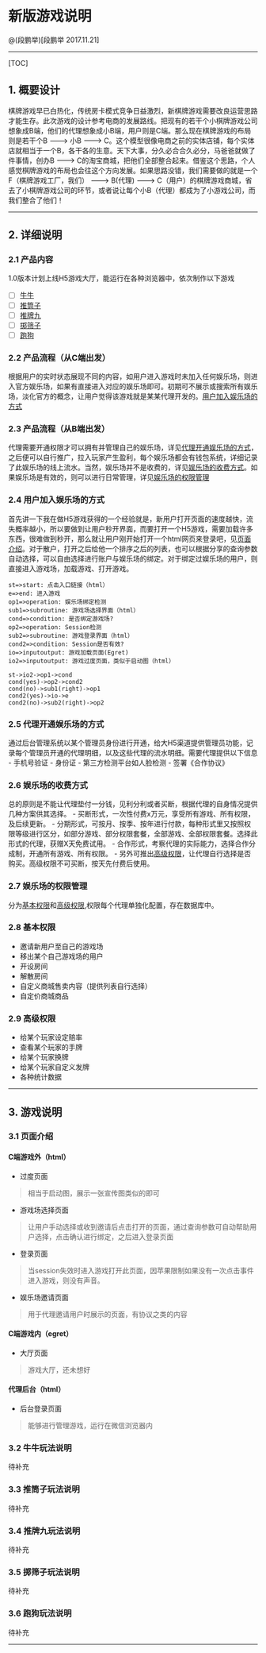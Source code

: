 # 新版游戏说明

@(段鹏举)[段鹏举 2017.11.21]

-------
[TOC]

## 1. 概要设计

棋牌游戏早已白热化，传统房卡模式竞争日益激烈，新棋牌游戏需要改良运营思路才能生存。此次游戏的设计参考电商的发展路线。把现有的若干个小棋牌游戏公司想象成B端，他们的代理想象成小B端，用户则是C端。那么现在棋牌游戏的布局则是若干个B ---> 小B ---> C。这个模型很像电商之前的实体店铺，每个实体店就相当于一个B，各干各的生意。天下大事，分久必合合久必分，马爸爸就做了件事情，创办B ---> C的淘宝商城，把他们全部整合起来。借鉴这个思路，个人感觉棋牌游戏的布局也会往这个方向发展。如果思路没错，我们需要做的就是一个F（棋牌游戏工厂，我们） ---> B(代理) ---> C（用户）的棋牌游戏商城，省去了小棋牌游戏公司的环节，或者说让每个小B（代理）都成为了小游戏公司，而我们整合了他们！

-------

## 2. 详细说明
### 2.1 产品内容

1.0版本计划上线H5游戏大厅，能运行在各种浏览器中，依次制作以下游戏
- [ ] [牛牛](#niuniu)
- [ ] [推筒子](#tuitongzi)
- [ ] [推牌九](#paijiu)
- [ ] [掷筛子](#shaizi)
- [ ] [跑狗](#paogou)
### 2.2 产品流程（从C端出发）
根据用户的实时状态展现不同的内容，如用户进入游戏时未加入任何娱乐场，则进入官方娱乐场，如果有直接进入对应的娱乐场即可。初期可不展示或搜索所有娱乐场，淡化官方的概念，让用户觉得该游戏就是某某代理开发的。[用户加入娱乐场的方式](#joinyuelechang)
### 2.3 产品流程（从B端出发）
代理需要开通权限才可以拥有并管理自己的娱乐场，详见[代理开通娱乐场的方式](#kaitongyulechang)，之后便可以自行推广，拉入玩家产生盈利，每个娱乐场都会有钱包系统，详细记录了此娱乐场的线上流水。当然，娱乐场并不是收费的，详见[娱乐场的收费方式](#shoufei)。如果娱乐场是有效的，则可以进行日常管理，详见[娱乐场的权限管理](#guanliyulechang)

### 2.4 <span id="joinyuelechang">用户加入娱乐场的方式</span>
首先讲一下我在做H5游戏获得的一个经验就是，新用户打开页面的速度越快，流失概率越小，所以要做到让用户秒开界面，而要打开一个H5游戏，需要加载许多东西，很难做到秒开，那么就让用户刚开始打开一个html网页来登录吧，见[页面介绍](#yemianshuoming)。对于散户，打开之后给他一个排序之后的列表，也可以根据分享的查询参数自动选择，可以自由选择进行账户与娱乐场的绑定。对于绑定过娱乐场的用户，则直接进入游戏场，加载游戏、打开游戏。
    
```flow
st=>start: 点击入口链接（html）
e=>end: 进入游戏
op1=>operation: 娱乐场绑定检测
sub1=>subroutine: 游戏场选择界面（html）
cond=>condition: 是否绑定游戏场?
op2=>operation: Session检测
sub2=>subroutine: 游戏登录界面（html）
cond2=>condition: Session是否有效?
io=>inputoutput: 游戏加载页面(Egret)
io2=>inputoutput: 游戏过度页面，类似于启动图（html）

st->io2->op1->cond
cond(yes)->op2->cond2
cond(no)->sub1(right)->op1
cond2(yes)->io->e
cond2(no)->sub2(right)->op2
```

### 2.5 <span id="kaitongyulechang">代理开通娱乐场的方式</span>
通过后台管理系统以某个管理员身份进行开通，给大H5渠道提供管理员功能，记录每个管理员开通的代理明细，以及这些代理的流水明细。需要代理提供以下信息
    - 手机号验证
    - 身份证
    - 第三方检测平台如人脸检测
    - 签署《合作协议》
### 2.6 <span id="shoufei">娱乐场的收费方式</span>
总的原则是不能让代理垫付一分钱，见利分利或者买断，根据代理的自身情况提供几种方案供其选择。
    - 买断形式，一次性付费x万元，享受所有游戏、所有权限，及后续更新。
    - 分期形式，可按月、按季、按年进行付款，每种形式里又按照权限等级进行区分，如部分游戏、部分权限套餐，全部游戏、全部权限套餐。选择此形式的代理，获赠X天免费试用。
    - 合作形式，考察代理的实际能力，选择合作分成制，开通所有游戏、所有权限。
    - 另外可推出[高级权限]()，让代理自行选择是否购买。高级权限不可买断，按天先付费后使用。

### 2.7 <span id="guanliyulechang">娱乐场的权限管理</span>
 分为[基本权限](#jibenquanxian)和[高级权限](#gaojiquanxian),权限每个代理单独化配置，存在数据库中。
### 2.8 <span id="jibenquanxian">基本权限</span>
- 邀请新用户至自己的游戏场
- 移出某个自己游戏场的用户
- 开设房间
- 解散房间
- 自定义商城售卖内容（提供列表自行选择）
- 自定价商城商品
### 2.9 <span id="gaojiquanxian">高级权限</span>
- 给某个玩家设定赔率
- 查看某个玩家的手牌
- 给某个玩家换牌
- 给某个玩家自定义发牌
- 各种统计数据

-------

## 3. 游戏说明
### 3.1 <span id="yemianshuoming">页面介绍</span>
#### C端游戏外（html）
- 过度页面
> 相当于启动图，展示一张宣传图类似的即可

- 游戏场选择页面
> 让用户手动选择或收到邀请后点击打开的页面，通过查询参数可自动帮助用户选择，点击确认进行绑定，之后进入登录页面

- 登录页面
> 当session失效时进入游戏打开此页面，因苹果限制如果没有一次点击事件进入游戏，则没有声音。

- 娱乐场邀请页面
> 用于代理邀请用户时展示的页面，有协议之类的内容

#### C端游戏内（egret）
- 大厅页面
> 游戏大厅，还未想好

#### 代理后台（html）
- 后台登录页面
> 能够进行管理游戏，运行在微信浏览器内

### 3.2 <span id="niuniu">牛牛玩法说明<span/>
待补充
### 3.3 <span id="tuitongzi">推筒子玩法说明<span/>
待补充
### 3.4 <span id="paijiu">推牌九玩法说明<span/>
待补充
### 3.5 <span id="shaizi">掷筛子玩法说明<span/>
待补充
### 3.6 <span id="paogou">跑狗玩法说明<span/>
待补充
    
-----


